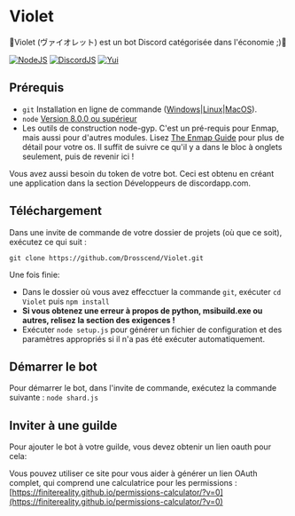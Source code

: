 # Violet
 🌸Violet (ヴァイオレット) est un bot Discord catégorisée dans l'économie ;)🌸

[![NodeJS](https://img.shields.io/badge/node.js-10.16.0-greenBright.svg)](https://nodejs.org/)
[![DiscordJS](https://img.shields.io/badge/discord.js-11.4.2-greenBright.svg)](https://discord.js.org/#/)
[![Yui](https://img.shields.io/badge/Violet-0.0.1--dev-greenBright.svg)](https://github.com/Drosscend/Violet)

## Prérequis

- `git` Installation en ligne de commande ([Windows](https://git-scm.com/download/win)|[Linux](https://git-scm.com/book/en/v2/Getting-Started-Installing-Git)|[MacOS](https://git-scm.com/download/mac)).
- `node` [Version 8.0.0 ou supérieur](https://nodejs.org)
- Les outils de construction node-gyp. C'est un pré-requis pour Enmap, mais aussi pour d'autres modules. Lisez [The Enmap Guide](https://enmap.evie.codes/install#pre-requisites) pour plus de détail pour votre os. Il suffit de suivre ce qu'il y a dans le bloc à onglets seulement, puis de revenir ici !

Vous avez aussi besoin du token de votre bot. Ceci est obtenu en créant une application dans
la section Développeurs de discordapp.com.

## Téléchargement

Dans une invite de commande de votre dossier de projets (où que ce soit), exécutez ce qui suit :

`git clone https://github.com/Drosscend/Violet.git`

Une fois finie: 

- Dans le dossier où vous avez effecctuer la commande `git`, exécuter `cd Violet` puis `npm install`
- **Si vous obtenez une erreur à propos de python, msibuild.exe ou autres, relisez la section des exigences !**
- Exécuter `node setup.js` pour générer un fichier de configuration et des paramètres appropriés si il n'a pas été exécuter automatiquement.

## Démarrer le bot

Pour démarrer le bot, dans l'invite de commande, exécutez la commande suivante :
`node shard.js`

## Inviter à une guilde

Pour ajouter le bot à votre guilde, vous devez obtenir un lien oauth pour cela:

Vous pouvez utiliser ce site pour vous aider à générer un lien OAuth complet, qui comprend une calculatrice pour les permissions :
[https://finitereality.github.io/permissions-calculator/?v=0](https://finitereality.github.io/permissions-calculator/?v=0)
